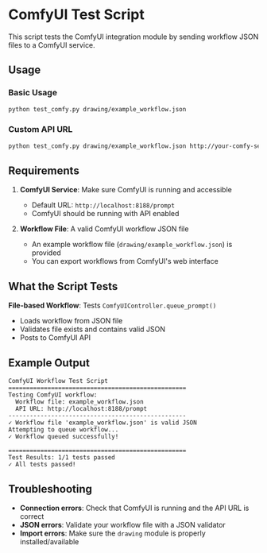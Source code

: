 # ComfyUI Test Script

This script tests the ComfyUI integration module by sending workflow JSON files to a ComfyUI service.

## Usage

### Basic Usage

```bash
python test_comfy.py drawing/example_workflow.json
```

### Custom API URL

```bash
python test_comfy.py drawing/example_workflow.json http://your-comfy-server:8188/prompt
```

## Requirements

1. **ComfyUI Service**: Make sure ComfyUI is running and accessible

   - Default URL: `http://localhost:8188/prompt`
   - ComfyUI should be running with API enabled

2. **Workflow File**: A valid ComfyUI workflow JSON file
   - An example workflow file (`drawing/example_workflow.json`) is provided
   - You can export workflows from ComfyUI's web interface

## What the Script Tests

**File-based Workflow**: Tests `ComfyUIController.queue_prompt()`

- Loads workflow from JSON file
- Validates file exists and contains valid JSON
- Posts to ComfyUI API

## Example Output

```
ComfyUI Workflow Test Script
==================================================
Testing ComfyUI workflow:
  Workflow file: example_workflow.json
  API URL: http://localhost:8188/prompt
--------------------------------------------------
✓ Workflow file 'example_workflow.json' is valid JSON
Attempting to queue workflow...
✓ Workflow queued successfully!

==================================================
Test Results: 1/1 tests passed
✓ All tests passed!
```

## Troubleshooting

- **Connection errors**: Check that ComfyUI is running and the API URL is correct
- **JSON errors**: Validate your workflow file with a JSON validator
- **Import errors**: Make sure the `drawing` module is properly installed/available

